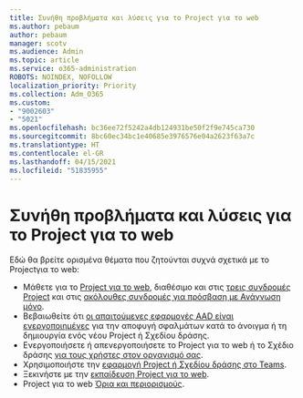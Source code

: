 ```yaml
---
title: Συνήθη προβλήματα και λύσεις για το Project για το web
ms.author: pebaum
author: pebaum
manager: scotv
ms.audience: Admin
ms.topic: article
ms.service: o365-administration
ROBOTS: NOINDEX, NOFOLLOW
localization_priority: Priority
ms.collection: Adm_O365
ms.custom:
- "9002603"
- "5021"
ms.openlocfilehash: bc36ee72f5242a4db124931be50f2f9e745ca730
ms.sourcegitcommit: 8bc60ec34bc1e40685e3976576e04a2623f63a7c
ms.translationtype: HT
ms.contentlocale: el-GR
ms.lasthandoff: 04/15/2021
ms.locfileid: "51835955"
---
```

# <a name="project-for-the-web-common-issues-and-resolutions"></a>Συνήθη προβλήματα και λύσεις για το Project για το web

Εδώ θα βρείτε ορισμένα θέματα που ζητούνται συχνά σχετικά με το Projectγια το web:

- Μάθετε για το [Project για το web](https://support.microsoft.com/office/what-is-project-for-the-web-c19b2421-3c9d-4037-97c6-f66b6e1d2eb5), διαθέσιμο και στις [τρεις συνδρομές Project](https://products.office.com/project/compare-microsoft-project-management-software) και στις [ακόλουθες συνδρομές για πρόσβαση με Ανάγνωση μόνο](https://docs.microsoft.com/project-for-the-web/office-365-user-view-access-to-project-and-roadmap).
- Βεβαιωθείτε ότι [οι απαιτούμενες εφαρμογές AAD είναι ενεργοποιημένες](https://techcommunity.microsoft.com/t5/project-support-blog/roadmap-have-you-disabled-some-necessary-services/ba-p/815067) για την αποφυγή σφαλμάτων κατά το άνοιγμα ή τη δημιουργία ενός νέου Project ή Σχεδίου δράσης.
- Ενεργοποιήσετε ή απενεργοποιήσετε το Project για το web ή το Σχέδιο δράσης [για τους χρήστες στον οργανισμό σας](https://docs.microsoft.com/project-for-the-web/turn-project-for-the-web-off).
- Χρησιμοποιήστε την [εφαρμογή Project ή Σχεδίου δράσης στο Teams](https://support.microsoft.com/office/2dc584e6-2f6c-4e2d-9008-0b3f6845eb52).
- Ξεκινήστε με την [εκπαίδευση Project για το web](https://support.office.com/article/50bf3e29-0f0d-4b7a-9d2c-7c78389b67ad).
- Project για το web [Όρια και περιορισμούς](https://docs.microsoft.com/project-for-the-web/project-for-the-web-limits-and-boundaries).
